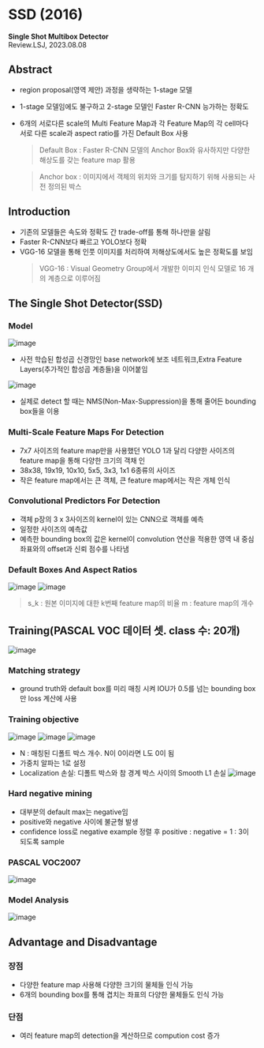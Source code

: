 # SSD (2016)
**Single Shot Multibox Detector**   
Review.LSJ, 2023.08.08   
## Abstract   
* region proposal(영역 제안) 과정을 생략하는 1-stage 모델
* 1-stage 모델임에도 불구하고 2-stage 모델인 Faster R-CNN 능가하는 정확도
* 6개의 서로다른 scale의 Multi Feature Map과 각 Feature Map의 각 cell마다 서로 다른 scale과 aspect ratio를 가진 Default Box 사용   
  > Default Box : Faster R-CNN 모델의 Anchor Box와 유사하지만 다양한 해상도를 갖는 feature map 활용
  
  > Anchor box : 이미지에서 객체의 위치와 크기를 탐지하기 위해 사용되는 사전 정의된 박스

## Introduction   
* 기존의 모델들은 속도와 정확도 간 trade-off를 통해 하나만을 살림
* Faster R-CNN보다 빠르고 YOLO보다 정확
* VGG-16 모델을 통해 인풋 이미지를 처리하여 저해상도에서도 높은 정확도를 보임
  > VGG-16 : Visual Geometry Group에서 개발한 이미지 인식 모델로 16 개의 계층으로 이루어짐
  
## The Single Shot Detector(SSD)

### Model
![image](https://github.com/sj990710/Thesis_Review/assets/127752372/70e17146-3356-480d-936a-ef4d812c268e)
* 사전 학습된 합성곱 신경망인 base network에 보조 네트워크,Extra Feature Layers(추가적인 합성곱 계층들)을 이어붙임

![image](https://github.com/sj990710/Thesis_Review/assets/127752372/29b14993-ea8e-4f9d-a47e-0dffa3c4b0b3)
* 실제로 detect 할 때는 NMS(Non-Max-Suppression)을 통해 줄어든 bounding box들을 이용
### Multi-Scale Feature Maps For Detection
* 7x7 사이즈의 feature map만을 사용했던 YOLO 1과 달리 다양한 사이즈의 feature map을 통해 다양한 크기의 객채 인
* 38x38, 19x19, 10x10, 5x5, 3x3, 1x1 6종류의 사이즈
* 작은 feature map에서는 큰 객체, 큰 feature map에서는 작은 개체 인식

### Convolutional Predictors For Detection
* 객체 p장의 3 x 3사이즈의 kernel이 있는 CNN으로 객체를 예측
* 일정한 사이즈의 예측값
* 예측한 bounding box의 값은 kernel이 convolution 연산을 적용한 영역 내 중심좌표와의 offset과 신뢰 점수를 나타냄

### Default Boxes And Aspect Ratios  
![image](https://github.com/sj990710/Thesis_Review/assets/127752372/96ddccba-063c-49e7-a15c-c46455c92c76)
![image](https://github.com/sj990710/Thesis_Review/assets/127752372/5d1a76ab-7790-4803-9fc7-22b963a01383)
  > s_k : 원본 이미지에 대한 k번째 feature map의 비율
  > m : feature map의 개수 
## Training(PASCAL VOC 데이터 셋. class 수: 20개)
![image](https://github.com/sj990710/Thesis_Review/assets/127752372/2dc5d624-0f5d-4119-a692-cfcddf382b31)

### Matching strategy
* ground truth와 default box를 미리 매칭 시켜 IOU가 0.5를 넘는 bounding box만 loss 계산에 사용
### Training objective 
![image](https://github.com/sj990710/Thesis_Review/assets/127752372/78bbf2b0-a7eb-4246-98ee-c92d2195c184)
![image](https://github.com/sj990710/Thesis_Review/assets/127752372/1b53adc0-bc60-4b3e-8f9a-30cbddf43ae2)
![image](https://github.com/sj990710/Thesis_Review/assets/127752372/a10b6685-1bdc-4bdb-a1e5-887e501b03cf)
* N : 매칭된 디폴트 박스 개수. N이 0이라면 L도 0이 됨
* 가중치 알파는 1로 설정
* Localization 손실: 디폴트 박스와 참 경계 박스 사이의 Smooth L1 손실
![image](https://github.com/sj990710/Thesis_Review/assets/127752372/f594b759-c926-4248-9bf6-a83a090d8756)

### Hard negative mining 
* 대부분의 default max는 negative임
* positive와 negative 사이에 불균형 발생
* confidence loss로 negative example 정렬 후 positive : negative = 1 : 3이 되도록 sample
### PASCAL VOC2007   
![image](https://github.com/sj990710/Thesis_Review/assets/127752372/aceef5f8-a983-4d3b-8a29-664942de4376)

### Model Analysis   
![image](https://github.com/sj990710/Thesis_Review/assets/127752372/c36531da-3169-47f1-b690-d9b96340fd47)

## Advantage and Disadvantage

### 장점  
* 다양한 feature map 사용해 다양한 크기의 물체들 인식 가능
* 6개의 bounding box를 통해 겹치는 좌표의 다양한 물체들도 인식 가능

### 단점  
* 여러 feature map의 detection을 계산하므로 compution cost 증가
